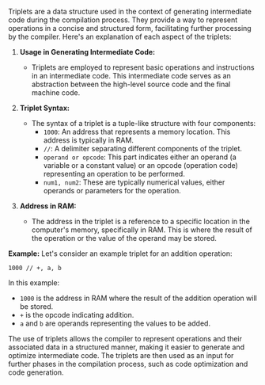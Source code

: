 Triplets are a data structure used in the context of generating intermediate code during the compilation process. They provide a way to represent operations in a concise and structured form, facilitating further processing by the compiler. Here's an explanation of each aspect of the triplets:

1. **Usage in Generating Intermediate Code:**
   - Triplets are employed to represent basic operations and instructions in an intermediate code. This intermediate code serves as an abstraction between the high-level source code and the final machine code.

2. **Triplet Syntax:**
   - The syntax of a triplet is a tuple-like structure with four components:
     - `1000`: An address that represents a memory location. This address is typically in RAM.
     - `//`: A delimiter separating different components of the triplet.
     - `operand or opcode`: This part indicates either an operand (a variable or a constant value) or an opcode (operation code) representing an operation to be performed.
     - `num1, num2`: These are typically numerical values, either operands or parameters for the operation.

3. **Address in RAM:**
   - The address in the triplet is a reference to a specific location in the computer's memory, specifically in RAM. This is where the result of the operation or the value of the operand may be stored.

**Example:**
Let's consider an example triplet for an addition operation:
```plaintext
1000 // +, a, b
```
In this example:
- `1000` is the address in RAM where the result of the addition operation will be stored.
- `+` is the opcode indicating addition.
- `a` and `b` are operands representing the values to be added.

The use of triplets allows the compiler to represent operations and their associated data in a structured manner, making it easier to generate and optimize intermediate code. The triplets are then used as an input for further phases in the compilation process, such as code optimization and code generation.